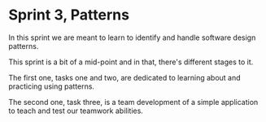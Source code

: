 # Sprint 3, Patterns
In this sprint we are meant to learn to identify and handle software design patterns.

This sprint is a bit of a mid-point and in that, there's different stages to it.

The first one, tasks one and two, are dedicated to learning about and practicing using patterns.

The second one, task three, is a team development of a simple application to teach and test our teamwork abilities.